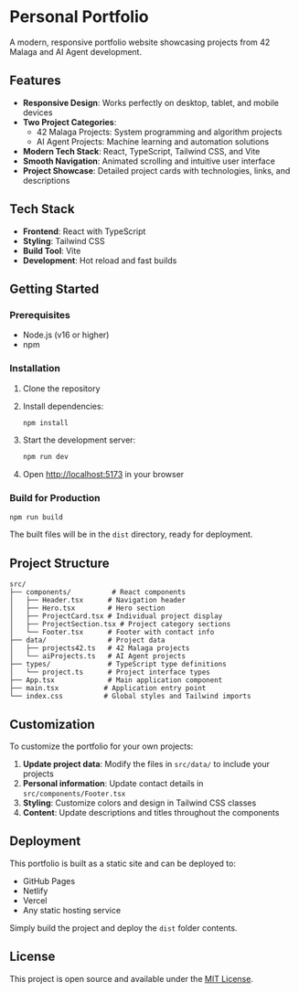 # Personal Portfolio

A modern, responsive portfolio website showcasing projects from 42 Malaga and AI Agent development.

## Features

- **Responsive Design**: Works perfectly on desktop, tablet, and mobile devices
- **Two Project Categories**: 
  - 42 Malaga Projects: System programming and algorithm projects
  - AI Agent Projects: Machine learning and automation solutions
- **Modern Tech Stack**: React, TypeScript, Tailwind CSS, and Vite
- **Smooth Navigation**: Animated scrolling and intuitive user interface
- **Project Showcase**: Detailed project cards with technologies, links, and descriptions

## Tech Stack

- **Frontend**: React with TypeScript
- **Styling**: Tailwind CSS
- **Build Tool**: Vite
- **Development**: Hot reload and fast builds

## Getting Started

### Prerequisites

- Node.js (v16 or higher)
- npm

### Installation

1. Clone the repository
2. Install dependencies:
   ```bash
   npm install
   ```

3. Start the development server:
   ```bash
   npm run dev
   ```

4. Open [http://localhost:5173](http://localhost:5173) in your browser

### Build for Production

```bash
npm run build
```

The built files will be in the `dist` directory, ready for deployment.

## Project Structure

```
src/
├── components/          # React components
│   ├── Header.tsx      # Navigation header
│   ├── Hero.tsx        # Hero section
│   ├── ProjectCard.tsx # Individual project display
│   ├── ProjectSection.tsx # Project category sections
│   └── Footer.tsx      # Footer with contact info
├── data/               # Project data
│   ├── projects42.ts   # 42 Malaga projects
│   └── aiProjects.ts   # AI Agent projects
├── types/              # TypeScript type definitions
│   └── project.ts      # Project interface types
├── App.tsx             # Main application component
├── main.tsx           # Application entry point
└── index.css          # Global styles and Tailwind imports
```

## Customization

To customize the portfolio for your own projects:

1. **Update project data**: Modify the files in `src/data/` to include your projects
2. **Personal information**: Update contact details in `src/components/Footer.tsx`
3. **Styling**: Customize colors and design in Tailwind CSS classes
4. **Content**: Update descriptions and titles throughout the components

## Deployment

This portfolio is built as a static site and can be deployed to:

- GitHub Pages
- Netlify
- Vercel
- Any static hosting service

Simply build the project and deploy the `dist` folder contents.

## License

This project is open source and available under the [MIT License](LICENSE).